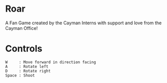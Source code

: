 # Roar

A Fan Game created by the Cayman Interns with support and love from the Cayman Office!


# Controls 

	W     : Move forward in direction facing
	A     : Rotate left
	D     : Rotate right 
	Space : Shoot
	



